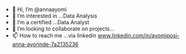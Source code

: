 - 👋 Hi, I’m @annaayomi
- 👀 I’m interested in ...Data Analysis
- 🌱 I’m a certified ...Data Analyst
- 💞️ I’m looking to collaborate on projects...
- 📫 How to reach me ...via linkedin www.linkedin.com/in/ayomiposi-anna-ayorinde-7a2135236

<!---
annaayomi/annaayomi is a ✨ special ✨ repository because its `README.md` (this file) appears on your GitHub profile.
You can click the Preview link to take a look at your changes.
--->
